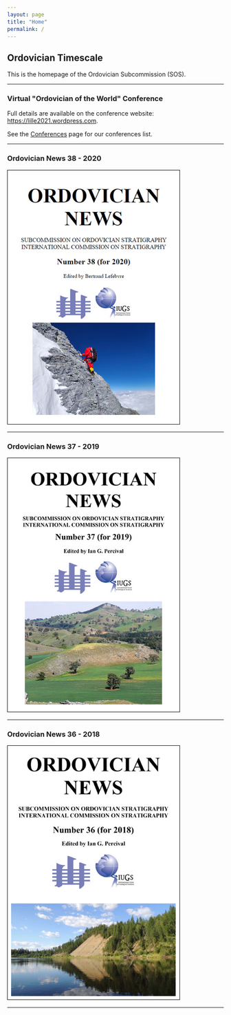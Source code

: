 ```yaml
---
layout: page
title: "Home"
permalink: /
---
```

## Ordovician Timescale

This is the homepage of the Ordovician Subcommission (SOS).

---
### Virtual "Ordovician of the World" Conference
Full details are available on the conference website: <https://lille2021.wordpress.com>.

See the [Conferences](conferences) page for our conferences list.

---

### Ordovician News 38 - 2020

<a href="files/Ordovician_News_2020.pdf">
    <img src ="images/Ordovician_News_2020.jpg" alt="Ord Newsletter '20" style="width:400px; border:solid 1px black" />
</a>

---

### Ordovician News 37 - 2019

<a href="files/Ordovician_News_2019.pdf">
    <img src ="images/Ordovician_News_2019.jpg" alt="Ord Newsletter '19" style="width:400px; border:solid 1px black" />
</a>

---

### Ordovician News 36 - 2018

<a href="files/Ordovician_News_2018.pdf">
    <img src ="images/Ordovician_News_2018.jpg" alt="Ord Newsletter '18" style="width:400px; border:solid 1px black" />
</a>

---
